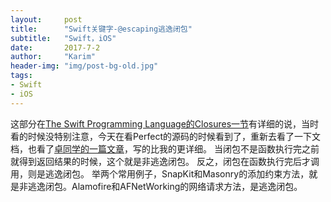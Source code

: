 ```yaml
---
layout:     post
title:      "Swift关键字-@escaping逃逸闭包"
subtitle:   "Swift，iOS"
date:       2017-7-2
author:     "Karim"
header-img: "img/post-bg-old.jpg"
tags:
- Swift
- iOS
---
```

这部分在[The Swift Programming Language的Closures一节](https://developer.apple.com/library/content/documentation/Swift/Conceptual/Swift_Programming_Language/Closures.html#//apple_ref/doc/uid/TP40014097-CH11-ID94)有详细的说，当时看的时候没特别注意，今天在看Perfect的源码的时候看到了，重新去看了一下文档，也看了[卓同学的一篇文章](http://www.jianshu.com/p/120069d493f5)，写的比我的更详细。
当闭包不是函数执行完之前就得到返回结果的时候，这个就是非逃逸闭包。
反之，闭包在函数执行完后才调用，则是逃逸闭包。
举两个常用例子，SnapKit和Masonry的添加约束方法，就是非逃逸闭包。Alamofire和AFNetWorking的网络请求方法，是逃逸闭包。

